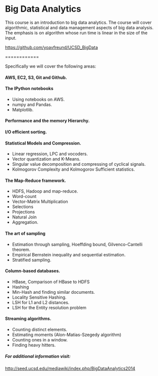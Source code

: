 Big Data Analytics
============


This course is an introduction to big data analytics. The course will cover algorithmic, statistical and data management aspects of big data analysis. The emphasis is on algorithm whose run time is linear in the size of the input. 

https://github.com/yoavfreund/UCSD_BigData

============

Specifically we will cover the following areas:




####	AWS, EC2, S3, Git and Github.
####	The IPython notebooks 
-	Using notebooks on AWS.
-	numpy and Pandas.
-	Matplotlib.



####	Performance and the memory Hierarchy.

####	I/O efficient sorting.
####	Statistical Models and Compression.
-	Linear regression, LPC and vocoders.
-	Vector quantization and K-Means.
-	Singular value decomposition and compressing of cyclical signals.
-	Kolmogorov Complexity and Kolmogorov Sufficient statistics.



####	The Map-Reduce framework.
-	HDFS, Hadoop and map-reduce.
-	Word-count
-	Vector-Matrix Multiplication
-	Selections
-	Projections
-	Natural Join
-	Aggregation.



####	The art of sampling
-	Estimation through sampling, Hoeffding bound, Gilvenco-Cantelli theorem.
-	Empirical Bernstein inequality and sequential estimation.
-	Stratified sampling.



####	Column-based databases.
-	HBase, Comparison of HBase to HDFS
-	Hashing
-	Min-Hash and finding similar documents.
-	Locality Sensitive Hashing.
-	LSH for L1 and L2 distances.
-	LSH for the Entity resolution problem



####	Streaming algorithms.
-	Counting distinct elements.
-	Estimating moments (Alon-Matias-Szegedy algorithm)
-	Counting ones in a window.
-	Finding heavy hitters.




##### For additional information visit: 

http://seed.ucsd.edu/mediawiki/index.php/BigDataAnalytics2014